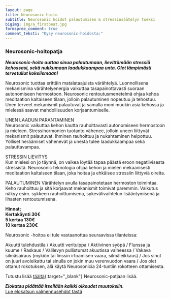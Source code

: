 ```yaml
---
layout: page
title: Neurosonic-hoito
subtitle: Neurosonic hoidot palautumisen & stressinsäätelyn tueksi
bigimg: img/a_firstbeat.jpg
formspree_comment: true
comment_teksti: "Kysy neurosonic-hoidosta:"
---
```


### Neurosonic-hoitopatja

***Neurosonic-hoito auttaa sinua palautumaan, lievittämään stressiä kehossasi, sekä nukkumaan laadukkaampaa unta. Olet lämpimästi tervetullut kokeilemaan!***

Neurosonic tuottaa erittäin matalataajuista värähtelyä. Luonnollisena mekanismina värähtelyenergia vaikuttaa tasapainottavasti suoraan autonomiseen hermostoon. Neurosonic rentoutusmenetelmä ohjaa kehoa meditaation kaltaiseen tilaan, jolloin palautuminen nopeutuu ja tehostuu. Unen terveet mekanismit palautuvat ja samalla moni muukin asia kehossa ja mielessä saavat mahdollisuuden korjaantumiselle.

UNEN LAADUN PARANTAMINEN  
Neurosonic vaikuttaa kehon kautta rauhoittavasti autonomiseen hermostoon ja mieleen. Stressihormonien tuotanto vähenee, jolloin uneen liittyvät mekanismit palautuvat. Ihminen rauhoittuu ja nukahtaminen helpottuu. Yölliset heräämiset vähenevät ja unesta tulee laadukkaampaa sekä palauttavampaa.

STRESSIN LIEVITYS  
Kun mielesi on jo täynnä, on vaikea löytää tapaa päästä eroon negatiivisesta stressistä. Neurosonic teknologia ohjaa kehon ja mielen mekaanisesti meditaation kaltaiseen tilaan, joka hoitaa ja ehkäisee stressiin liittyviä oireita.

PALAUTUMINEN
Värähtelyn avulla tasapainotetaan hermoston toimintaa. Keho rauhoittuu ja sitä korjaavat mekanismit toimivat paremmin. Vaikutus näkyy esim. sykkeen rauhoittumisena, sykevälivaihtelun lisääntymisenä ja lihasten rentoutumisena.

**Hinnat;  
Kertakäynti 30€  
5 kertaa 130€  
10 kertaa 230€**  

Neurosonic -hoitoa ei tule vastaanottaa seuraavissa tilanteissa:

Akuutti tulehdustila / Akuutti veritulppa / Aktiivinen syöpä / Flunssa ja kuume / Raskaus / Välilevyn pullistumat akuutissa vaiheessa / Vakava silmäsairaus (mykiön tai linssin irtoamisen vaara, silmäleikkaus) / Jos sinut on juuri avoleikattu tai sinulla on jokin muu verenvuodon vaara / Jos olet ottanut rokotuksen, älä käytä Neurosonicia 24-tuntiin rokotteen ottamisesta.

Tutustu lisää [täältä](https://neurosonic.fi/){:target="_blank"} Neurosonic-patjaan lisää.

**_Elokatsu pidättää itsellään kaikki oikeudet muutoksiin._**  
[Lue elokatsun valmennusehdot tästä](/valmennusehdot)

